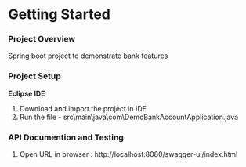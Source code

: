 # Getting Started

### Project Overview

Spring boot project to demonstrate bank features

### Project Setup

**Eclipse IDE**

1. Download and import the project in IDE
2. Run the file - src\main\java\com\DemoBankAccountApplication.java

### API Documention and Testing

1. Open URL in browser : http://localhost:8080/swagger-ui/index.html

